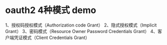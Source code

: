 # oauth2 4种模式 demo

1、授权码授权模式（Authorization code Grant）
2、隐式授权模式（Implicit Grant）
3、密码模式（Resource Owner Password Credentials Grant）
4、客户端凭证模式（Client Credentials Grant）